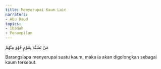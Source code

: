 ```yaml
---
title: Menyerupai Kaum Lain
narrators:
- Abu Daud
topics:
- Ibadah
- Penampilan
---
```


<p lang="ar">مَنْ تَشَبَّهَ بِقَوْمٍ فَهُوَ مِنْهُمْ</p>

Barangsiapa menyerupai suatu kaum, maka ia akan digolongkan sebagai kaum tersebut.
